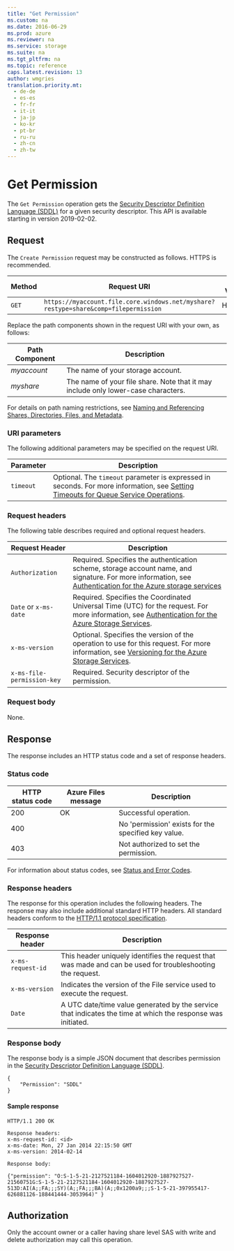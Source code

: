 ```yaml
---
title: "Get Permission"
ms.custom: na
ms.date: 2016-06-29
ms.prod: azure
ms.reviewer: na
ms.service: storage
ms.suite: na
ms.tgt_pltfrm: na
ms.topic: reference
caps.latest.revision: 13
author: wmgries
translation.priority.mt: 
  - de-de
  - es-es
  - fr-fr
  - it-it
  - ja-jp
  - ko-kr
  - pt-br
  - ru-ru
  - zh-cn
  - zh-tw
---
```

# Get Permission
The `Get Permission` operation gets the [Security Descriptor Definition Language (SDDL)](https://docs.microsoft.com/windows/win32/secauthz/security-descriptor-definition-language) for a given security descriptor. This API is available starting in version 2019-02-02.
  
## Request  
The `Create Permission` request may be constructed as follows. HTTPS is recommended.  
  
|Method|Request URI|HTTP Version|  
|------------|-----------------|------------------|  
|`GET`|`https://myaccount.file.core.windows.net/myshare?restype=share&comp=filepermission`|HTTP/1.1|  
  
Replace the path components shown in the request URI with your own, as follows:  
  
|Path Component|Description|  
|--------------------|-----------------|  
|*myaccount*|The name of your storage account.|  
|*myshare*|The name of your file share. Note that it may include only lower-case characters.|  
  
For details on path naming restrictions, see [Naming and Referencing Shares, Directories, Files, and Metadata](Naming-and-Referencing-Shares--Directories--Files--and-Metadata.md).  
  
### URI parameters  
The following additional parameters may be specified on the request URI.  
  
|Parameter|Description|  
|---------------|-----------------|  
|`timeout`|Optional. The `timeout` parameter is expressed in seconds. For more information, see [Setting Timeouts for Queue Service Operations](Setting-Timeouts-for-Queue-Service-Operations.md).|  

### Request headers  
 The following table describes required and optional request headers.  
  
|Request Header|Description|  
|--------------------|-----------------|  
| `Authorization` | Required. Specifies the authentication scheme, storage account name, and signature. For more information, see [Authentication for the Azure storage services](authorization-for-the-azure-storage-services.md)
|`Date` or `x-ms-date`|Required. Specifies the Coordinated Universal Time (UTC) for the request. For more information, see [Authentication for the Azure Storage Services](authorization-for-the-azure-storage-services.md).|  
|`x-ms-version`|Optional. Specifies the version of the operation to use for this request. For more information, see [Versioning for the Azure Storage Services](Versioning-for-the-Azure-Storage-Services.md).|  
| `x-ms-file-permission-key` | Required. Security descriptor of the permission. |
  
### Request body  
None.
  
## Response  
The response includes an HTTP status code and a set of response headers.  
  
### Status code
| HTTP status code | Azure Files message   | Description |
|------------------|-----------------------|-------------|
| 200              | OK                    | Successful operation. |
| 400              |                       | No 'permission' exists for the specified key value. |
| 403              |                       | Not authorized to set the permission. |
  
For information about status codes, see [Status and Error Codes](Status-and-Error-Codes2.md).
  
### Response headers  
The response for this operation includes the following headers. The response may also include additional standard HTTP headers. All standard headers conform to the [HTTP/1.1 protocol specification](http://go.microsoft.com/fwlink/?linkid=150478).  
  
|Response header|Description|  
|---------------------|-----------------|  
| `x-ms-request-id` | This header uniquely identifies the request that was made and can be used for troubleshooting the request. |
| `x-ms-version` | Indicates the version of the File service used to execute the request. |
| `Date` | A UTC date/time value generated by the service that indicates the time at which the response was initiated. |
  
### Response body  
The response body is a simple JSON document that describes permission in the [Security Descriptor Definition Language (SDDL)](https://docs.microsoft.com/windows/win32/secauthz/security-descriptor-definition-language).

```
{
    "Permission": "SDDL"
}
```

#### Sample response
```
HTTP/1.1 200 OK

Response headers:
x-ms-request-id: <id>
x-ms-date: Mon, 27 Jan 2014 22:15:50 GMT  
x-ms-version: 2014-02-14  

Response body:

{"permission": "O:S-1-5-21-2127521184-1604012920-1887927527-21560751G:S-1-5-21-2127521184-1604012920-1887927527-513D:AI(A;;FA;;;SY)(A;;FA;;;BA)(A;;0x1200a9;;;S-1-5-21-397955417-626881126-188441444-3053964)" }
```
  
## Authorization  
Only the account owner or a caller having share level SAS with write and delete authorization may call this operation.
